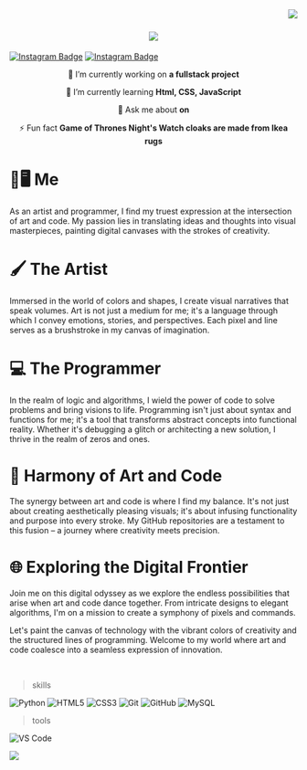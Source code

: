 <img align="right" src="https://visitor-badge.laobi.icu/badge?page_id=ibutanol.ibutanol" />


<h1 align="center">
    <img src="https://readme-typing-svg.herokuapp.com/?font=Righteous&size=35&center=true&vCenter=true&width=500&height=70&duration=4000&lines=Willkommen+!+😊;+Ich+bin+Stani+Makarov!;" />
</h1>


[![Instagram Badge](https://img.shields.io/badge/-makarov.artz-grey?style=flat-circle&logo=instagram&logoColor=white&link=https://www.instagram.com/makarov.artz/)](https://www.instagram.com/makarov.artz) 
[![Instagram Badge](https://img.shields.io/badge/-Sololearn-yellow?style=flat-circle&logo=instagram&logoColor=yellow&link=https://www.sololearn.com/en/profile/16359972/)](https://www.sololearn.com/en/profile/16359972)


<div align="center">
 
 🔭 I’m currently working on **a fullstack project**
 
 🌱 I’m currently learning **Html, CSS, JavaScript**

💬 Ask me about **on** <!-- [![Linkedin Badge](https://img.shields.io/badge/-stanislaus%20makarov-4a5068171/?style=flat-circle&logo=Linkedin&logoColor=white)](https://www.linkedin.com/in/stanislaus-makarov-4a5068171/) -->

⚡ Fun fact **Game of Thrones Night's Watch cloaks are made from Ikea rugs**

 </div>

<h1>🎨🖥️ Me</h1> 
As an artist and programmer, I find my truest expression at the intersection of art and code. My passion lies in translating ideas and thoughts into visual masterpieces, painting digital canvases with the strokes of creativity.
<br>
<h1>🖌️ The Artist</h1>
Immersed in the world of colors and shapes, I create visual narratives that speak volumes. Art is not just a medium for me; it's a language through which I convey emotions, stories, and perspectives. Each pixel and line serves as a brushstroke in my canvas of imagination.
<br>
<h1>💻 The Programmer</h1>
In the realm of logic and algorithms, I wield the power of code to solve problems and bring visions to life. Programming isn't just about syntax and functions for me; it's a tool that transforms abstract concepts into functional reality. Whether it's debugging a glitch or architecting a new solution, I thrive in the realm of zeros and ones.
<br>
<h1>🚀 Harmony of Art and Code</h1>
The synergy between art and code is where I find my balance. It's not just about creating aesthetically pleasing visuals; it's about infusing functionality and purpose into every stroke. My GitHub repositories are a testament to this fusion – a journey where creativity meets precision.
<br>
<h1>🌐 Exploring the Digital Frontier</h1>
Join me on this digital odyssey as we explore the endless possibilities that arise when art and code dance together. From intricate designs to elegant algorithms, I'm on a mission to create a symphony of pixels and commands.

Let's paint the canvas of technology with the vibrant colors of creativity and the structured lines of programming. Welcome to my world where art and code coalesce into a seamless expression of innovation.

<br>

> skills
> 
![Python](https://img.shields.io/badge/-Python-yellow?style=flat-circle&logo=Python) ![HTML5](https://img.shields.io/badge/-HTML5-E34F26?style=flat-circle&logo=html5&logoColor=white) ![CSS3](https://img.shields.io/badge/-CSS3-1572B6?style=flat-circle&logo=css3) ![Git](https://img.shields.io/badge/-Git-black?style=flat-cricle&logo=git) ![GitHub](https://img.shields.io/badge/-GitHub-181717?style=flat-cricle&logo=github) ![MySQL](https://img.shields.io/badge/-MySQL-blue?style=flat-circle&logo=mysql)
> tools
>
![VS Code](https://img.shields.io/badge/-VS%20Code-007ACC?style=flat-circle&logo=visual-studio-code)


 
<img align="left" src="https://github-readme-stats.vercel.app/api?username=ibutanol&show_icons=true&count_private=true&theme=gruvbox" />


<!-- [![Linkedin Badge](https://img.shields.io/badge/-stanislaus%20makarov-4a5068171/?style=flat-circle&logo=Linkedin&logoColor=white)](https://www.linkedin.com/in/stanislaus-makarov-4a5068171/) -->

<!-- This is commented out. -->

